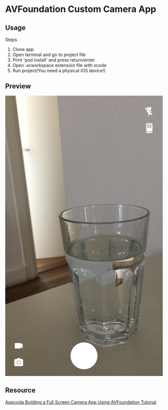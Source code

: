 # AVFoundation Custom Camera App

## Usage
Steps
1. Clone app
2. Open terminal and go to project file
3. Print 'pod install' and press return/enter
4. Open .xcworkspace extension file with xcode
5. Run project(You need a physical iOS device!)

## Preview
<img src="preview.png">

## Resource
<a href="https://www.appcoda.com/avfoundation-swift-guide/" target="_blank">Appcoda Building a Full Screen Camera App Using AVFoundation Tutorial</a>
